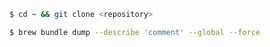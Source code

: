 ```sh
$ cd ~ && git clone <repository>
```

```sh
$ brew bundle dump --describe 'comment' --global --force
```
